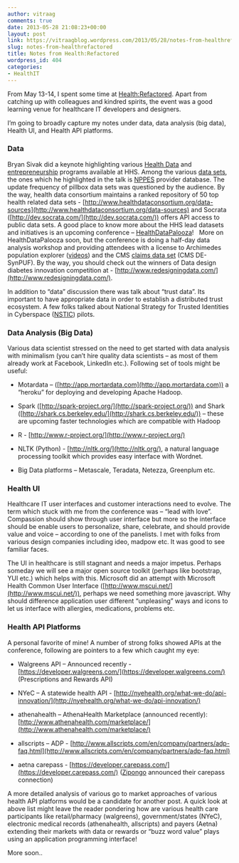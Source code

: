 ```yaml
---
author: vitraag
comments: true
date: 2013-05-28 21:08:23+00:00
layout: post
link: https://vitraagblog.wordpress.com/2013/05/28/notes-from-healthrefactored/
slug: notes-from-healthrefactored
title: Notes from Health:Refactored
wordpress_id: 404
categories:
- HealthIT
---
```


From May 13-14, I spent some time at [Health:Refactored](http://www.health2con.com/events/conferences/health-refactored/). Apart from catching up with colleagues and kindred spirits, the event was a good learning venue for healthcare IT developers and designers.

I’m going to broadly capture my notes under data, data analysis (big data), Health UI, and Health API platforms.


### <!-- more -->Data


Bryan Sivak did a keynote highlighting various [Health Data](http://www.hhs.gov/open/initiatives/hdi/index.html) and [entrepreneurship](http://www.hhs.gov/open/initiatives/entrepreneurs/index.html) programs available at HHS. Among the various [data sets](http://hub.healthdata.gov/), the ones which he highlighted in the talk is [NPPES](https://npiregistry.cms.hhs.gov/NPPESRegistry/NPIRegistryHome.do) provider database. The update frequency of pillbox data sets was questioned by the audience. By the way, health data consortium maintains a ranked repository of 50 top health related data sets - [http://www.healthdataconsortium.org/data-sources](http://www.healthdataconsortium.org/data-sources) and Socrata ([http://dev.socrata.com/](http://dev.socrata.com/)) offers API access to public data sets. A good place to know more about the HHS lead datasets and initiatives is an upcoming conference – [HealthDataPalooza](http://healthdatapalooza.org/)!   More on HealthDataPalooza soon, but the conference is doing a half-day data analysis workshop and providing attendees with a license to Archimedes population explorer ([videos](http://www.youtube.com/user/ArchimedesModel/videos)) and the CMS [claims data set](http://www.cms.gov/Research-Statistics-Data-and-Systems/Statistics-Trends-and-Reports/SynPUFs/DE_Syn_PUF.html) (CMS DE-SynPUF). By the way, you should check out the winners of Data design diabetes innovation competition at - [http://www.redesigningdata.com/](http://www.redesigningdata.com/).

In addition to “data” discussion there was talk about “trust data”. Its important to have appropriate data in order to establish a distributed trust ecosystem. A few folks talked about National Strategy for Trusted Identities in Cyberspace ([NSTIC](http://ahier.blogspot.com/2012/09/national-strategy-for-trusted.html)) pilots.


### Data Analysis (Big Data)


Various data scientist stressed on the need to get started with data analysis with minimalism (you can’t hire quality data scientists – as most of them already work at Facebook, LinkedIn etc.). Following set of tools might be useful:



	
  * Motardata – ([http://app.mortardata.com](http://app.mortardata.com)) a “heroku” for deploying and developing Apache Hadoop.

	
  * Spark ([http://spark-project.org/](http://spark-project.org/)) and Shark ([http://shark.cs.berkeley.edu/](http://shark.cs.berkeley.edu/)) – these are upcoming faster technologies which are compatible with Hadoop

	
  * R - [http://www.r-project.org/](http://www.r-project.org/)

	
  * NLTK (Python) - [http://nltk.org/](http://nltk.org/), a natural language processing toolkit which provides easy interface with Wordnet.

	
  * Big Data platforms – Metascale, Teradata, Netezza, Greenplum etc.




### Health UI


Healthcare IT user interfaces and customer interactions need to evolve. The term which stuck with me from the conference was – “lead with love”. Compassion should show through user interface but more so the interface should be enable users to personalize, share, celebrate, and should provide value and voice – according to one of the panelists. I met with folks from various design companies including ideo, madpow etc. It was good to see familiar faces.

The UI in healthcare is still stagnant and needs a major impetus. Perhaps someday we will see a major open source toolkit (perhaps like bootstrap, YUI etc.) which helps with this. Microsoft did an attempt with Microsoft Health Common User Interface ([http://www.mscui.net/](http://www.mscui.net/)), perhaps we need something more javascript. Why should difference application user different “unpleasing” ways and icons to let us interface with allergies, medications, problems etc.


### Health API Platforms


A personal favorite of mine! A number of strong folks showed APIs at the conference, following are pointers to a few which caught my eye:



	
  * Walgreens API – Announced recently - [https://developer.walgreens.com/](https://developer.walgreens.com/) (Prescriptions and Rewards API)

	
  * NYeC – A statewide health API - [http://nyehealth.org/what-we-do/api-innovation/](http://nyehealth.org/what-we-do/api-innovation/)

	
  * athenahealth – AthenaHealth Marketplace (announced recently): [http://www.athenahealth.com/marketplace/](http://www.athenahealth.com/marketplace/)

	
  * allscripts – ADP - [http://www.allscripts.com/en/company/partners/adp-faq.html](http://www.allscripts.com/en/company/partners/adp-faq.html)

	
  * aetna carepass - [https://developer.carepass.com/](https://developer.carepass.com/) ([Zipongo](https://www.zipongo.com/) announced their carepass connection)


A more detailed analysis of various go to market approaches of various health API platforms would be a candidate for another post. A quick look at above list might leave the reader pondering how are various health care participants like retail/pharmacy (walgreens), government/states (NYeC), electronic medical records (athenahealth, allscripts) and payers (Aetna) extending their markets with data or rewards or “buzz word value” plays using an application programming interface!

More soon..
